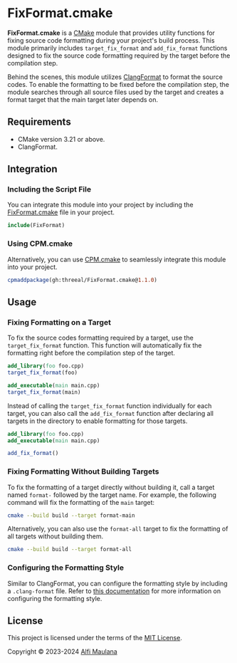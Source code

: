 # FixFormat.cmake

**FixFormat.cmake** is a [CMake](https://cmake.org/) module that provides utility functions for fixing source code formatting during your project's build process.
This module primarily includes `target_fix_format` and `add_fix_format` functions designed to fix the source code formatting required by the target before the compilation step.

Behind the scenes, this module utilizes [ClangFormat](https://clang.llvm.org/docs/ClangFormat.html) to format the source codes.
To enable the formatting to be fixed before the compilation step, the module searches through all source files used by the target and creates a format target that the main target later depends on.

## Requirements

- CMake version 3.21 or above.
- ClangFormat.

## Integration

### Including the Script File

You can integrate this module into your project by including the [FixFormat.cmake](./cmake/FixFormat.cmake) file in your project.

```cmake
include(FixFormat)
```

### Using CPM.cmake

Alternatively, you can use [CPM.cmake](https://github.com/cpm-cmake/CPM.cmake) to seamlessly integrate this module into your project.

```cmake
cpmaddpackage(gh:threeal/FixFormat.cmake@1.1.0)
```

## Usage

### Fixing Formatting on a Target

To fix the source codes formatting required by a target, use the `target_fix_format` function. This function will automatically fix the formatting right before the compilation step of the target.

```cmake
add_library(foo foo.cpp)
target_fix_format(foo)

add_executable(main main.cpp)
target_fix_format(main)
```

Instead of calling the `target_fix_format` function individually for each target, you can also call the `add_fix_format` function after declaring all targets in the directory to enable formatting for those targets.

```cmake
add_library(foo foo.cpp)
add_executable(main main.cpp)

add_fix_format()
```

### Fixing Formatting Without Building Targets

To fix the formatting of a target directly without building it, call a target named `format-` followed by the target name.
For example, the following command will fix the formatting of the `main` target:

```bash
cmake --build build --target format-main
```

Alternatively, you can also use the `format-all` target to fix the formatting of all targets without building them.

```bash
cmake --build build --target format-all
```

### Configuring the Formatting Style

Similar to ClangFormat, you can configure the formatting style by including a `.clang-format` file.
Refer to [this documentation](https://clang.llvm.org/docs/ClangFormatStyleOptions.html) for more information on configuring the formatting style.

## License

This project is licensed under the terms of the [MIT License](./LICENSE).

Copyright © 2023-2024 [Alfi Maulana](https://github.com/threeal)
